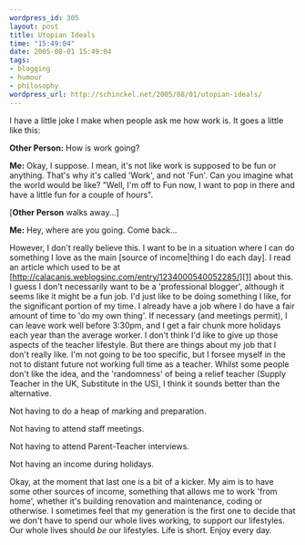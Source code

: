 ```yaml
--- 
wordpress_id: 305
layout: post
title: Utopian Ideals
time: "15:49:04"
date: 2005-08-01 15:49:04
tags: 
- blogging
- humour
- philosophy
wordpress_url: http://schinckel.net/2005/08/01/utopian-ideals/
---
```

I have a little joke I make when people ask me how work is. It goes a little like this: 

**Other Person:** How is work going? 

**Me:** Okay, I suppose. I mean, it's not like work is supposed to be fun or anything. That's why it's called 'Work', and not 'Fun'. Can you imagine what the world would be like? "Well, I'm off to Fun now, I want to pop in there and have a little fun for a couple of hours". 

\[**Other Person** walks away...\] 

**Me:** Hey, where are you going. Come back... 

However, I don't really believe this. I want to be in a situation where I can do something I love as the main \[source of income|thing I do each day\]. I read an article which used to be at [http://calacanis.weblogsinc.com/entry/1234000540052285/][1] about this. I guess I don't necessarily want to be a 'professional blogger', although it seems like it might be a fun job. I'd just like to be doing something I like, for the significant portion of my time. I already have a job where I do have a fair amount of time to 'do my own thing'. If necessary (and meetings permit), I can leave work well before 3:30pm, and I get a fair chunk more holidays each year than the average worker. I don't think I'd like to give up those aspects of the teacher lifestyle. But there are things about my job that I don't really like. I'm not going to be too specific, but I forsee myself in the not to distant future not working full time as a teacher. Whilst some people don't like the idea, and the 'randomness' of being a relief teacher (Supply Teacher in the UK, Substitute in the US), I think it sounds better than the alternative. 

Not having to do a heap of marking and preparation. 

Not having to attend staff meetings. 

Not having to attend Parent-Teacher interviews. 

Not having an income during holidays. 

Okay, at the moment that last one is a bit of a kicker. My aim is to have some other sources of income, something that allows me to work 'from home', whether it's building renovation and maintenance, coding or otherwise. I sometimes feel that my generation is the first one to decide that we don't have to spend our whole lives working, to support our lifestyles. Our whole lives should _be_ our lifestyles. Life is short. Enjoy every day. 

   [1]: http://calacanis.weblogsinc.com/entry/1234000540052285/


